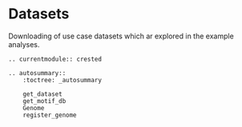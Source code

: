 # Datasets

Downloading of use case datasets which ar explored in the example analyses.

```{eval-rst}
.. currentmodule:: crested
```

```{eval-rst}
.. autosummary::
    :toctree: _autosummary

    get_dataset
    get_motif_db
    Genome
    register_genome
```
